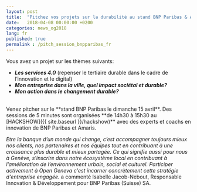 ```yaml
---
layout: post
title:  "Pitchez vos projets sur la durabilité au stand BNP Paribas & Amaris"
date:   2018-04-08 00:00:00 +0200
categories: news_og2018
lang: fr
published: true
permalink : /pitch_session_bnpparibas_fr
---
```


Vous avez un projet sur les thèmes suivants:

* ***Les services 4.0*** (repenser le tertiaire durable dans le cadre de l’innovation et le digital)
* ***Mon entreprise dans la ville, quel impact sociétal et durable?***
* ***Mon action dans le changement durable?***

<br>
Venez pitcher sur le **stand BNP Paribas le dimanche 15 avril**. Des sessions de 5 minutes sont organisées **de 14h30 à 15h30 au [HACKSHOW]({{ site.baseurl }}/hackshow)** avec des experts et coachs en innovation de BNP Paribas et Amaris.

<br>

*Etre la banque d’un monde qui change, c’est accompagner toujours mieux nos clients, nos partenaires et nos équipes tout en contribuant à une croissance plus durable et mieux partagée. Ce qui signifie aussi pour nous à Genève, s’inscrire dans notre écosystème local en contribuant à l’amélioration de l’environnement urbain, social et culturel. Participer activement à Open Geneva c'est incarner concrètement cette stratégie d'entreprise engagée.* a commenté Isabelle Jacob-Nebout, Responsable Innovation & Développement pour BNP Paribas (Suisse) SA.
